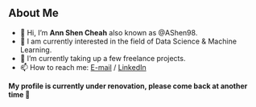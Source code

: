 ## About Me

- 👋 Hi, I’m **Ann Shen Cheah** also known as @AShen98.
- 👀 I am currently interested in the field of Data Science & Machine Learning.
- 🌱 I’m currently taking up a few freelance projects.
- 📫 How to reach me: [E-mail](mailto:cheah.annshen@gmail.com) / [LinkedIn](https://www.linkedin.com/in/annshencheah/)

**My profile is currently under renovation, please come back at another time 👀**
<!---
JShen98/JShen98 is a ✨ special ✨ repository because its `README.md` (this file) appears on your GitHub profile.
You can click the Preview link to take a look at your changes.
--->
